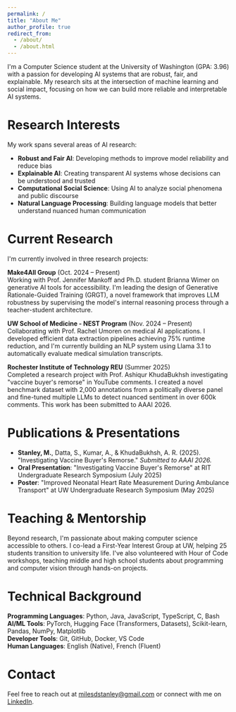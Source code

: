 ```yaml
---
permalink: /
title: "About Me"
author_profile: true
redirect_from: 
  - /about/
  - /about.html
---
```


I'm a Computer Science student at the University of Washington (GPA: 3.96) with a passion for developing AI systems that are robust, fair, and explainable. My research sits at the intersection of machine learning and social impact, focusing on how we can build more reliable and interpretable AI systems.

Research Interests
======
My work spans several areas of AI research:
- **Robust and Fair AI**: Developing methods to improve model reliability and reduce bias
- **Explainable AI**: Creating transparent AI systems whose decisions can be understood and trusted
- **Computational Social Science**: Using AI to analyze social phenomena and public discourse
- **Natural Language Processing**: Building language models that better understand nuanced human communication

Current Research
======
I'm currently involved in three research projects:

**Make4All Group** (Oct. 2024 – Present)  
Working with Prof. Jennifer Mankoff and Ph.D. student Brianna Wimer on generative AI tools for accessibility. I'm leading the design of Generative Rationale-Guided Training (GRGT), a novel framework that improves LLM robustness by supervising the model's internal reasoning process through a teacher-student architecture.

**UW School of Medicine - NEST Program** (Nov. 2024 – Present)  
Collaborating with Prof. Rachel Umoren on medical AI applications. I developed efficient data extraction pipelines achieving 75% runtime reduction, and I'm currently building an NLP system using Llama 3.1 to automatically evaluate medical simulation transcripts.

**Rochester Institute of Technology REU** (Summer 2025)  
Completed a research project with Prof. Ashiqur KhudaBukhsh investigating "vaccine buyer's remorse" in YouTube comments. I created a novel benchmark dataset with 2,000 annotations from a politically diverse panel and fine-tuned multiple LLMs to detect nuanced sentiment in over 600k comments. This work has been submitted to AAAI 2026.

Publications & Presentations
======
- **Stanley, M.**, Datta, S., Kumar, A., & KhudaBukhsh, A. R. (2025). "Investigating Vaccine Buyer's Remorse." *Submitted to AAAI 2026.*
- **Oral Presentation**: "Investigating Vaccine Buyer's Remorse" at RIT Undergraduate Research Symposium (July 2025)
- **Poster**: "Improved Neonatal Heart Rate Measurement During Ambulance Transport" at UW Undergraduate Research Symposium (May 2025)

Teaching & Mentorship
======
Beyond research, I'm passionate about making computer science accessible to others. I co-lead a First-Year Interest Group at UW, helping 25 students transition to university life. I've also volunteered with Hour of Code workshops, teaching middle and high school students about programming and computer vision through hands-on projects.

Technical Background
======
**Programming Languages**: Python, Java, JavaScript, TypeScript, C, Bash  
**AI/ML Tools**: PyTorch, Hugging Face (Transformers, Datasets), Scikit-learn, Pandas, NumPy, Matplotlib  
**Developer Tools**: Git, GitHub, Docker, VS Code  
**Human Languages**: English (Native), French (Fluent)

Contact
======
Feel free to reach out at [milesdstanley@gmail.com](mailto:milesdstanley@gmail.com) or connect with me on [LinkedIn](https://linkedin.com/in/miles-stanley).
